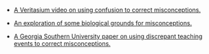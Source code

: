 * [A Veritasium video on using confusion to correct misconceptions.](https://www.youtube.com/watch?v=eVtCO84MDj8)



* [An exploration of some biological grounds for misconceptions.](https://www.ncbi.nlm.nih.gov/pmc/articles/PMC3433289/)



* [A Georgia Southern University paper on using discrepant teaching events to correct misconceptions.](https://pdfs.semanticscholar.org/e0d8/b99179ca3a63db77c9980ad3be119093164a.pdf)
